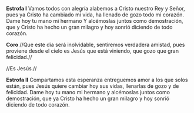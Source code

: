**Estrofa I**
Vamos todos con alegría 
alabemos a Cristo nuestro Rey y Señor, 
pues ya Cristo ha cambiado mi vida, 
ha llenado de gozo todo mi corazón. 
Dame hoy tu mano mi hermano 
Y alcémoslas juntos como demostración, 
que y Cristo ha hecho un gran milagro 
y hoy sonrió diciendo de todo corazón.
 
**Coro**
//Que este día  será inolvidable, 
sentiremos verdadera amistad,
pues proviene desde el cielo 
es Jesús que está viniendo, 
que gozo que gran felicidad.//

//Es Jesús.//

**Estrofa II**
Compartamos esta esperanza 
entreguemos amor a los que solos están, 
pues  Jesús quiere cambiar hoy sus vidas, 
llenarlas de gozo y de felicidad. 
Dame hoy tu mano mi hermano 
y alcémoslas juntos como demostración, 
que ya Cristo ha hecho un gran milagro
y hoy sonrió diciendo de todo corazón.